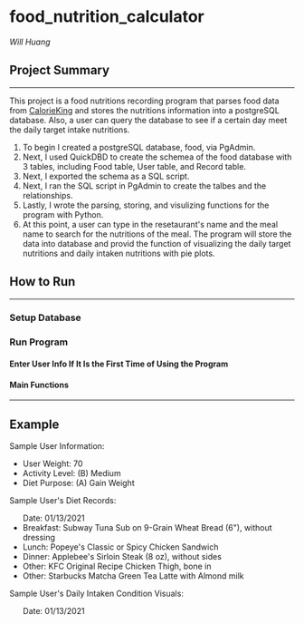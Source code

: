 # food_nutrition_calculator
<em>Will Huang</em>
<br>


## Project Summary
<hr>

This project is a food nutritions recording program that parses food data from [CalorieKing](
https://www.calorieking.com/us/en/) and stores the nutritions information into a postgreSQL database. Also, a user can query the database to see if a certain day meet the daily target intake nutritions.

<ol>
<li>To begin I created a postgreSQL database, food, via PgAdmin. </li>
<li>Next, I used QuickDBD to create the schemea of the food database with 3 tables, including Food table, User table, and Record table.</li>
<li>Next, I exported the schema as a SQL script.</li>
<li>Next, I ran the SQL script in PgAdmin to create the talbes and the relationships.</li>
<li>Lastly, I wrote the parsing, storing, and visulizing functions for the program with Python.</li>
<li>At this point, a user can type in the resetaurant's name and the meal name to search for the nutritions of the meal. The program will store the data into database and provid the function of visualizing the daily target nutritions and daily intaken nutritions with pie plots.
</li>
</ol>

## How to Run
<hr>

### Setup Database



### Run Program
#### Enter User Info If It Is the First Time of Using the Program

#### Main Functions


<hr>

## Example
Sample User Information:
<ul>
    <li>User Weight: 70
    </li>
    <li>Activity Level: (B) Medium
    </li>
    <li>Diet Purpose: (A) Gain Weight
    </li>
</ul>

Sample User's Diet Records:
<ul>
Date: 01/13/2021
    <li>Breakfast: Subway Tuna Sub on 9-Grain Wheat Bread (6"), without dressing
    </li>
    <li>Lunch: Popeye's Classic or Spicy Chicken Sandwich
    </li>
    <li>Dinner: Applebee's Sirloin Steak (8 oz), without sides
    </li>
    <li>Other: KFC Original Recipe Chicken Thigh, bone in
    </li>
    <li>Other: Starbucks Matcha Green Tea Latte with Almond milk
    </li>
</ul>

Sample User's Daily Intaken Condition Visuals: 
<ul>
Date: 01/13/2021

</ul>